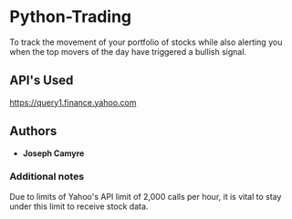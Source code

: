 # Python-Trading
To track the movement of your portfolio of stocks while also alerting you when the top movers of the day have triggered a bullish signal. 

## API's Used
https://query1.finance.yahoo.com

## Authors

* **Joseph Camyre**

### Additional notes

Due to limits of Yahoo's API limit of 2,000 calls per hour, it is vital to stay under this limit to receive stock data.

